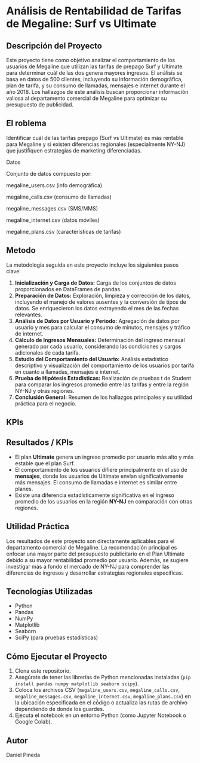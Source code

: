 # Análisis de Rentabilidad de Tarifas de Megaline: Surf vs Ultimate

## Descripción del Proyecto

Este proyecto tiene como objetivo analizar el comportamiento de los usuarios de Megaline que utilizan las tarifas de prepago Surf y Ultimate para determinar cuál de las dos genera mayores ingresos. El análisis se basa en datos de 500 clientes, incluyendo su información demográfica, plan de tarifa, y su consumo de llamadas, mensajes e internet durante el año 2018. Los hallazgos de este análisis buscan proporcionar información valiosa al departamento comercial de Megaline para optimizar su presupuesto de publicidad.

## El roblema

Identificar cuál de las tarifas prepago (Surf vs Ultimate) es más rentable para Megaline y si existen diferencias regionales (especialmente NY-NJ) que justifiquen estrategias de marketing diferenciadas.

Datos

Conjunto de datos compuesto por:

megaline_users.csv (info demográfica)

megaline_calls.csv (consumo de llamadas)

megaline_messages.csv (SMS/MMS)

megaline_internet.csv (datos móviles)

megaline_plans.csv (características de tarifas)

## Metodo

La metodología seguida en este proyecto incluye los siguientes pasos clave:

1.  **Inicialización y Carga de Datos:** Carga de los conjuntos de datos proporcionados en DataFrames de pandas.
2.  **Preparación de Datos:** Exploración, limpieza y corrección de los datos, incluyendo el manejo de valores ausentes y la conversión de tipos de datos. Se enriquecieron los datos extrayendo el mes de las fechas relevantes.
3.  **Análisis de Datos por Usuario y Periodo:** Agregación de datos por usuario y mes para calcular el consumo de minutos, mensajes y tráfico de internet.
4.  **Cálculo de Ingresos Mensuales:** Determinación del ingreso mensual generado por cada usuario, considerando las condiciones y cargos adicionales de cada tarifa.
5.  **Estudio del Comportamiento del Usuario:** Análisis estadístico descriptivo y visualización del comportamiento de los usuarios por tarifa en cuanto a llamadas, mensajes e internet.
6.  **Prueba de Hipótesis Estadísticas:** Realización de pruebas t de Student para comparar los ingresos promedio entre las tarifas y entre la región NY-NJ y otras regiones.
7.  **Conclusión General:** Resumen de los hallazgos principales y su utilidad práctica para el negocio.

## KPIs
## Resultados / KPIs 
*   El plan **Ultimate** genera un ingreso promedio por usuario más alto y más estable que el plan Surf.
*   El comportamiento de los usuarios difiere principalmente en el uso de **mensajes**, donde los usuarios de Ultimate envían significativamente más mensajes. El consumo de llamadas e internet es similar entre planes.
*   Existe una diferencia estadísticamente significativa en el ingreso promedio de los usuarios en la región **NY-NJ** en comparación con otras regiones.

## Utilidad Práctica

Los resultados de este proyecto son directamente aplicables para el departamento comercial de Megaline. La recomendación principal es enfocar una mayor parte del presupuesto publicitario en el Plan Ultimate debido a su mayor rentabilidad promedio por usuario. Además, se sugiere investigar más a fondo el mercado de NY-NJ para comprender las diferencias de ingresos y desarrollar estrategias regionales específicas.

## Tecnologías Utilizadas

*   Python
*   Pandas
*   NumPy
*   Matplotlib
*   Seaborn
*   SciPy (para pruebas estadísticas)

## Cómo Ejecutar el Proyecto

1.  Clona este repositorio.
2.  Asegúrate de tener las librerías de Python mencionadas instaladas (`pip install pandas numpy matplotlib seaborn scipy`).
3.  Coloca los archivos CSV (`megaline_users.csv`, `megaline_calls.csv`, `megaline_messages.csv`, `megaline_internet.csv`, `megaline_plans.csv`) en la ubicación especificada en el código o actualiza las rutas de archivo dependiendo de donde los guardes.
4.  Ejecuta el notebook en un entorno Python (como Jupyter Notebook o Google Colab).

## Autor

Daniel Pineda
